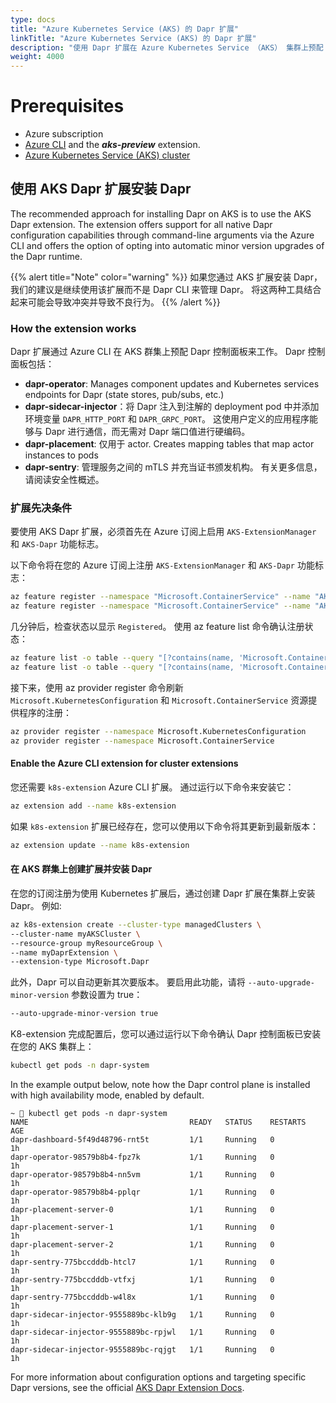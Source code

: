 ```yaml
---
type: docs
title: "Azure Kubernetes Service (AKS) 的 Dapr 扩展"
linkTitle: "Azure Kubernetes Service (AKS) 的 Dapr 扩展"
description: "使用 Dapr 扩展在 Azure Kubernetes Service （AKS） 集群上预配 Dapr"
weight: 4000
---
```


# Prerequisites
- Azure subscription
- [Azure CLI](https://docs.microsoft.com/cli/azure/install-azure-cli-windows?tabs=azure-cli) and the ***aks-preview*** extension.
- [Azure Kubernetes Service (AKS) cluster](https://docs.microsoft.com/azure/aks/tutorial-kubernetes-deploy-cluster?tabs=azure-cli)

## 使用 AKS Dapr 扩展安装 Dapr
The recommended approach for installing Dapr on AKS is to use the AKS Dapr extension. The extension offers support for all native Dapr configuration capabilities through command-line arguments via the Azure CLI and offers the option of opting into automatic minor version upgrades of the Dapr runtime.

{{% alert title="Note" color="warning" %}}
如果您通过 AKS 扩展安装 Dapr，我们的建议是继续使用该扩展而不是 Dapr CLI 来管理 Dapr。 将这两种工具结合起来可能会导致冲突并导致不良行为。
{{% /alert %}}

### How the extension works
Dapr 扩展通过 Azure CLI 在 AKS 群集上预配 Dapr 控制面板来工作。 Dapr 控制面板包括：

- **dapr-operator**: Manages component updates and Kubernetes services endpoints for Dapr (state stores, pub/subs, etc.)
- **dapr-sidecar-injector**：将 Dapr 注入到注解的 deployment pod 中并添加环境变量 `DAPR_HTTP_PORT` 和 `DAPR_GRPC_PORT`。 这使用户定义的应用程序能够与 Dapr 进行通信，而无需对 Dapr 端口值进行硬编码。
- **dapr-placement**: 仅用于 actor. Creates mapping tables that map actor instances to pods
- **dapr-sentry**: 管理服务之间的 mTLS 并充当证书颁发机构。 有关更多信息，请阅读安全性概述。

### 扩展先决条件
要使用 AKS Dapr 扩展，必须首先在 Azure 订阅上启用 `AKS-ExtensionManager` 和 `AKS-Dapr` 功能标志。

以下命令将在您的 Azure 订阅上注册 `AKS-ExtensionManager` 和 `AKS-Dapr` 功能标志：

```bash
az feature register --namespace "Microsoft.ContainerService" --name "AKS-ExtensionManager"
az feature register --namespace "Microsoft.ContainerService" --name "AKS-Dapr"
```

几分钟后，检查状态以显示 `Registered`。 使用 az feature list 命令确认注册状态：

```bash
az feature list -o table --query "[?contains(name, 'Microsoft.ContainerService/AKS-ExtensionManager')].{Name:name,State:properties.state}"
az feature list -o table --query "[?contains(name, 'Microsoft.ContainerService/AKS-Dapr')].{Name:name,State:properties.state}"
```

接下来，使用 az provider register 命令刷新 `Microsoft.KubernetesConfiguration` 和 `Microsoft.ContainerService` 资源提供程序的注册：

```bash
az provider register --namespace Microsoft.KubernetesConfiguration
az provider register --namespace Microsoft.ContainerService
```

#### Enable the Azure CLI extension for cluster extensions
您还需要 `k8s-extension` Azure CLI 扩展。 通过运行以下命令来安装它：

```bash
az extension add --name k8s-extension
```

如果 `k8s-extension` 扩展已经存在，您可以使用以下命令将其更新到最新版本：

```bash
az extension update --name k8s-extension
```

#### 在 AKS 群集上创建扩展并安装 Dapr
在您的订阅注册为使用 Kubernetes 扩展后，通过创建 Dapr 扩展在集群上安装 Dapr。 例如:

```bash
az k8s-extension create --cluster-type managedClusters \
--cluster-name myAKSCluster \
--resource-group myResourceGroup \
--name myDaprExtension \
--extension-type Microsoft.Dapr
```

此外，Dapr 可以自动更新其次要版本。 要启用此功能，请将 `--auto-upgrade-minor-version` 参数设置为 true：

```bash
--auto-upgrade-minor-version true
```

K8-extension 完成配置后，您可以通过运行以下命令确认 Dapr 控制面板已安装在您的 AKS 集群上：

```bash
kubectl get pods -n dapr-system
```

In the example output below, note how the Dapr control plane is installed with high availability mode, enabled by default.

```
~  kubectl get pods -n dapr-system
NAME                                    READY   STATUS    RESTARTS   AGE
dapr-dashboard-5f49d48796-rnt5t         1/1     Running   0          1h
dapr-operator-98579b8b4-fpz7k           1/1     Running   0          1h
dapr-operator-98579b8b4-nn5vm           1/1     Running   0          1h
dapr-operator-98579b8b4-pplqr           1/1     Running   0          1h
dapr-placement-server-0                 1/1     Running   0          1h
dapr-placement-server-1                 1/1     Running   0          1h
dapr-placement-server-2                 1/1     Running   0          1h
dapr-sentry-775bccdddb-htcl7            1/1     Running   0          1h
dapr-sentry-775bccdddb-vtfxj            1/1     Running   0          1h
dapr-sentry-775bccdddb-w4l8x            1/1     Running   0          1h
dapr-sidecar-injector-9555889bc-klb9g   1/1     Running   0          1h
dapr-sidecar-injector-9555889bc-rpjwl   1/1     Running   0          1h
dapr-sidecar-injector-9555889bc-rqjgt   1/1     Running   0          1h
```

For more information about configuration options and targeting specific Dapr versions, see the official [AKS Dapr Extension Docs](https://docs.microsoft.com/azure/aks/dapr).
